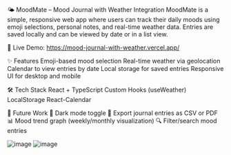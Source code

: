 🌤️ MoodMate – Mood Journal with Weather Integration
MoodMate is a simple, responsive web app where users can track their daily moods using emoji selections, personal notes, and real-time weather data. Entries are saved locally and can be viewed by date or in a list view.

🔗 Live Demo: https://mood-journal-with-weather.vercel.app/

✨ Features
Emoji-based mood selection
Real-time weather via geolocation
Calendar to view entries by date
Local storage for saved entries
Responsive UI for desktop and mobile

🛠️ Tech Stack
React + TypeScript
Custom Hooks (useWeather)
LocalStorage
React-Calendar

🚀 Future Work
🌙 Dark mode toggle
📁 Export journal entries as CSV or PDF
📊 Mood trend graph (weekly/monthly visualization)
🔍 Filter/search mood entries 


![image](https://github.com/user-attachments/assets/bd22bc9c-a582-4218-8bdd-82e191be7441)
![image](https://github.com/user-attachments/assets/732901fc-855f-47f4-a64c-874df9fab258)

